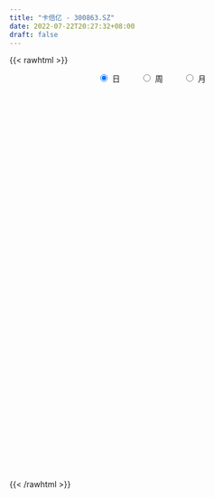```yaml
---
title: "卡倍亿 - 300863.SZ"
date: 2022-07-22T20:27:32+08:00
draft: false
---
```

{{< rawhtml >}}
    <div style="text-align: center">
        <label style="padding: 1rem;"><input style="margin-right: .5rem" type="radio" name="period" value="D" checked onclick="period_change(this)">日</label>
        <label style="padding: 1rem;"><input style="margin-right: .5rem" type="radio" name="period" value="W" onclick="period_change(this)">周</label>
        <label style="padding: 1rem;"><input style="margin-right: .5rem" type="radio" name="period" value="M" onclick="period_change(this)">月</label>
    </div>
    <div id="chart" style="height: 700px;"></div> 
    <script type="text/javascript">
        const D_v = [101778.73,109438.07,69167.83,68357.36,63591.83,43270.62,42463.0,46045.58,45686.91,32364.09,30481.62,24825.67,30427.49,28360.6,38336.94,71417.33,88001.9,84897.68,99010.86,77544.4,91789.52,76906.75,60133.83,60596.16,45341.84,49498.45,44699.15,42766.28,60034.73,61262.8,76742.57,77886.88,71961.01,45978.32,38575.65,68605.45,74339.07,70486.79,55077.91,39503.21,41950.79,44294.73,36028.82,35200.41,54885.48,39533.45,43255.19,40415.69,39625.27,36173.58,23308.97,22719.07,27497.28,21650.72,21916.07,48955.58,28921.95,30529.77,26260.5,27238.93,49284.24,37594.83,29503.03,18331.61,18158.51,17305.67,19056.48,19789.42,17450.17,14154.18,14385.45,16938.87,17629.4,25881.17,17213.01,13416.78,16876.09,11641.77,23995.31,22083.13,18344.39,13007.52,20822.65,10718.23,13021.0,15005.93,16929.57,14459.1,47466.81,68128.47,39549.39,32438.72,25319.2,25623.21,15748.36,21621.37,19713.08,39145.32,26374.41,22894.55,29921.77,24884.53,17358.58,14374.56,13311.82,15453.05,10292.75,11772.05,12473.32,12649.48,15370.02,17944.87,19830.79,13723.0,10636.0,25698.63,19084.98,14522.8,13077.28,12689.34,13378.11,16965.55,12593.13,11358.65,16108.23,11154.16,12452.55,10040.69,14863.09,14122.72,25348.49,45801.56,25705.39,19587.62,14942.36,18174.88,16083.11,16381.35,24754.8,16807.46,12521.97,13305.19,13006.17,9141.99,15464.32,13799.11,22081.51,18943.03,14810.94,18156.2,25496.37,15557.87,11725.88,6801.57,27267.43,16172.7,10963.8,25578.18,17807.65,11868.2,9537.84,9372.23,9652.54,12060.98,7118.77,7471.71,6862.69,6231.21,8025.83,6503.32,8260.68,14825.33,10784.52,6560.0,11854.22,7277.0,10245.94,7678.0,4388.21,4621.0,14561.32,11023.94,7916.31,17731.33,12044.12,9330.02,9157.67,7608.63,7487.21,7299.94,6816.62,5336.41,7532.41,16898.01,23385.83,18480.82,8219.41,8622.95,6856.16,9593.88,8464.0,7844.26,12169.65,11331.61,7698.64,5388.57,5929.73,6354.86,4014.2,26307.98,14081.44,10973.52,8201.43,8719.12,7511.61,6567.0,7219.8,5677.05,4989.24,7212.36,5423.24,4781.21,6851.82,7308.21,6575.66,10797.0,7980.24,8837.69,12636.18,12960.69,27051.06,18377.42,11149.47,11090.05,8829.4,9943.65,9308.21,7748.0,7516.0,8758.31,7869.07,4940.74,5896.83,6013.0,13359.81,10086.75,22434.42,10976.31,8246.26,10239.48,10133.27,8166.75,10656.79,8438.36,22295.63,11346.51,9640.06,8083.17,6353.27,7118.98,4450.04,9803.15,8893.19,5366.52,6239.04,17064.97,10574.23,6811.73,12965.0,7092.0,14953.8,6644.08,13688.18,40088.39,23732.06,14882.21,13612.61,19037.76,15001.75,10446.92,12848.21,8957.75,23632.75,14574.23,31916.01,23800.73,30850.75,28054.01,15612.85,17634.02,23805.17,24873.88,22361.04,63621.49,94055.77,77159.17,63941.44,47521.9,35147.06,53366.17,32149.89,36986.12,34231.67,30165.91,27763.75,25521.72,28575.67,25907.91,18274.98,24630.83,30654.72,18160.96,21781.3,11688.45,13743.26,21864.27,17422.89,11836.36,13507.23,11676.0,10170.0,10800.44,9838.2,10817.13,66366.17,70260.25,37251.92,30200.87,22950.89,22840.5,17761.78,17697.88,17727.84,17105.56,27349.23,20708.23,14774.89,10438.39,8623.44,11165.44,13110.45,15462.3,8062.34,14072.62,6704.83,6339.09,7407.72,6126.14,9376.02,7950.24,4872.02,4714.68,4030.0,6592.0,7787.03,4653.0,5509.76,13825.69,10501.09,7984.02,6343.57,16190.02,12991.59,13309.62,27433.02,18086.44,28463.78,21325.9,14668.0,21238.84,16436.63,13017.78,10966.0,9477.2,11689.18,11030.53,11745.78,11728.9,11815.18,7697.12,8801.58,7854.68,6799.0,7085.78,6261.93,5563.01,7887.47,6958.69,18599.01,11561.08,8470.59,14785.49,12366.22,10775.19,5297.51,5264.0,9606.26,15071.21,36217.33,27814.98,17634.14,13370.39,15824.66,12596.59,12984.03,17270.19,11201.37,19005.64,14519.12,11442.7,8074.32,10669.13,29035.61,19784.86,28991.58,19679.15,22654.57,15551.2,15290.39,11108.21,16163.39,22373.41,13077.79,10416.37,13520.01,9430.2,9830.41,16053.31,23407.46,18462.91,15712.21,12085.1,10628.05,20116.67,16886.26,23614.0,32499.23,17360.96,11656.0,11327.88,12544.0,13695.0,31840.03,26594.47,21558.64,18602.96,17489.28,13160.0,8393.85,9463.42,10030.61,10411.58,13764.48,11355.01,12038.59,11066.73,5625.31,7121.5,19579.76,15575.76,14682.0,9482.25,9815.8,8691.0]
const D_histogram = [0.0,-0.1818803419,-2.318522999,-3.9548769554,-6.1745917993,-7.4629247876,-7.9419025762,-8.1320346176,-8.228770301,-7.7530212221,-7.1299351585,-6.2024465275,-5.6081296022,-5.0687035687,-3.506355804,-1.2197782199,1.5919086386,4.8076167942,7.1340188581,8.1062090895,9.6905136495,8.8085433874,7.9423707243,6.2346343923,4.3625522878,3.2019009494,2.1124895894,1.1385311429,1.8004292532,3.7079489414,4.6667849424,5.7250670356,5.5958895738,4.7470854782,3.7215020878,4.6074688052,4.804960483,4.6957674771,4.5010528385,3.8385067124,2.342015048,1.5165712931,0.3512684159,-0.7268106683,-0.5771537464,-0.9140553517,-0.9930898405,-0.8141087395,-1.3718300187,-1.682471492,-2.3459011772,-2.645962143,-3.5229490069,-3.7962229935,-3.9961464025,-3.2019597405,-2.9588022841,-2.6624182767,-2.3868140126,-1.9124325713,-1.1616627922,-0.6170679402,-0.7049214497,-0.821123101,-0.899904759,-0.8577921012,-1.0024483601,-0.9256388863,-0.8995596745,-0.9148048714,-0.7501270324,-0.9110073207,-1.2647929789,-1.1794381554,-1.1652402328,-1.2077704237,-1.4665838427,-1.4904994732,-1.2348995462,-0.7936292386,-0.7806124538,-0.6845608938,-1.1047259989,-1.3427168806,-1.3361164948,-1.6093864084,-1.5735731035,-1.3384942665,0.3172790486,1.9629575859,2.4994175982,2.4236084543,2.1679838891,1.4098912676,0.9943343122,0.3062777188,-0.0162367128,0.4440138999,0.5567103454,0.5158657662,0.6056645552,0.4783371665,0.1681732967,-0.1041431351,-0.2999342872,-0.2613149943,-0.5105226105,-0.8442204883,-0.7806888508,-0.9132652981,-1.2848097218,-1.2597863099,-1.7447106981,-2.1746098406,-2.2164195638,-1.4276363902,-0.9381155071,-0.3999518769,-0.0902578904,0.0972210402,0.0697748953,0.1482138575,-0.0005241731,0.1654222998,0.3357358319,0.5016459321,0.431593589,0.4964926723,0.5450782986,0.1176097975,0.9506296853,1.350428422,1.3002177775,0.8463650754,0.6674540969,0.6272473291,0.6133907977,0.5585807038,0.8632459872,0.7658262135,0.6220507428,0.4157726359,0.4175866062,0.3388216895,0.3667088012,0.3966043355,0.5739827521,0.7017295022,0.7939010658,0.9554127472,0.978709844,0.7306826015,0.3788143349,0.2053571776,0.4491016441,0.3221457623,0.289127758,0.5260201871,0.5476894211,0.4320766938,0.3286679021,0.2146057008,0.1874247242,-0.0593572222,-0.1594837263,-0.3586355524,-0.5205288852,-0.5453734174,-0.6751405301,-0.6798111767,-0.5353564349,-0.3018706293,-0.3202475254,-0.2637738843,-0.1008414903,-0.0281893163,0.1149588778,0.1037117173,0.1115557261,0.0949623641,0.2455858864,0.3451432351,0.4149839797,0.5062642976,0.5814310453,0.5780530681,0.4936718795,0.4084045653,0.3318644513,0.1938509202,0.0974904275,0.0614225534,0.0731919641,0.2507308675,0.3053124713,-0.0028043789,-0.1634399367,-0.2872996239,-0.3350124467,-0.2711063631,-0.291219731,-0.3527040892,-0.5299039528,-0.4334542737,-0.468221151,-0.5083138258,-0.4891339058,-0.4818332807,-0.4557358173,-0.0518728275,0.1018443931,0.0764449711,0.1250071787,0.2311363611,0.2262200974,0.2688693182,0.1514973578,0.0857772105,-0.0489798947,-0.2166413192,-0.2367376924,-0.2195478128,-0.3325507535,-0.3322121721,-0.4381451729,-0.3316339135,-0.2403840866,-0.1310265809,0.1195398494,0.3028923459,0.7426919498,0.9917334266,0.9552861915,0.9508699637,0.8414263404,0.7363433856,0.6391003132,0.4234149797,0.3033780245,0.0261690486,-0.2099975758,-0.3437631139,-0.5433960726,-0.5345699693,-0.3439140958,-0.3816296964,-0.6776998652,-0.9316508147,-1.0339999227,-1.1159307154,-1.0257011078,-0.9129198644,-0.7075103563,-0.5157399036,-0.1722787859,0.018903371,0.1460563377,0.1858734597,0.1875845428,0.1770196141,0.1397653875,0.1671892803,0.1554759514,0.0894975392,0.1050806267,0.3104891747,0.3955720609,0.3386104218,0.360120037,0.4097202591,0.5646524276,0.6185662325,0.7395828666,1.1492611816,1.1771505505,1.1485827884,1.1983803019,1.0743355994,0.8153896618,0.5282785443,0.4549790567,0.3423612954,0.4048667751,0.4153070659,0.6181727456,0.7126233793,0.9948366895,0.8869166511,0.6485090306,0.5754593158,0.5875107023,0.6260421122,0.6253934468,1.552870149,2.4381124168,3.1881224245,3.1794606964,2.8550497527,2.4951182796,2.103130191,1.7553062657,1.6395730273,1.1470585476,0.5570989012,0.0129388038,-0.6105885427,-0.8483706494,-1.152255776,-1.2850109122,-1.28019539,-1.6983055215,-1.9938622997,-2.2570228605,-2.3099072378,-2.1916868893,-1.6936456442,-1.2618620774,-1.0547395284,-1.0230491365,-0.9315289398,-0.9966360689,-1.1708222057,-1.1775772854,-1.1586765594,0.0183764321,0.5028283473,0.5591765168,0.2957441406,-0.1320106279,-0.4071005247,-0.6190177539,-0.8254065557,-0.8171568011,-0.7629286638,-1.2744903003,-1.3189790703,-1.2702319223,-1.10909976,-1.0142720104,-0.8085849554,-0.503424187,-0.5751523129,-0.5946856734,-0.8733244164,-1.0520702014,-0.9968928258,-0.9954666016,-0.8430179344,-1.0072236937,-0.8969588231,-0.6388186476,-0.4672715126,-0.2838985058,-0.2718339113,-0.4245908898,-0.4872462869,-0.4009643501,-0.2472767228,-0.0301155317,0.1108533818,0.2710906378,0.468848684,0.6710305102,0.5792301758,0.9014402878,0.8917543312,1.148597386,1.2979521001,1.1636546109,1.1488803849,0.9065957867,0.3881188183,-0.0199901736,-0.1804918937,-0.17122944,-0.2834864377,-0.5330253765,-0.5862796722,-0.4377119616,-0.381311302,-0.2596840734,-0.1386960146,-0.122414055,-0.210624969,-0.2405249183,-0.3083422716,-0.3395081027,-0.2170203936,0.0641329034,0.2517987426,0.4247018151,0.5534311364,0.4026801451,0.0020545253,-0.1640484464,-0.3699961017,-0.3123095595,-0.0808454142,0.7874871323,1.0357391649,1.1097058934,0.9225229939,0.537246729,-0.0770245627,-0.4348590868,-0.5605222962,-0.8461447361,-0.5712049596,-0.244567862,-0.1605548603,-0.0616207658,0.0920356924,0.5212534401,0.7344622831,1.1012877311,1.0710449019,1.1554704806,1.0558198276,1.0331496452,0.9650273693,0.9789163966,0.7247136731,0.5234721291,0.2882007452,0.1626155951,0.113268752,0.003630725,0.047651885,0.2104562652,0.3838143287,0.3081267242,0.2423425486,-0.0300418859,0.0725476118,0.1519022953,0.3608828844,0.3502388298,0.2336068491,0.1684443819,0.1175141849,0.0160033718,-0.0812930233,0.1714004962,0.3898692295,0.5209386095,0.5138647268,0.2126357155,-0.0815209968,-0.3498953556,-0.5700129559,-0.7240716926,-0.7587147938,-0.6556147476,-0.6704778257,-0.5904065006,-0.8002138605,-0.8119376997,-0.7002323554,-0.435651718,-0.1111029833,0.1047225806,0.1853285832,0.2275878144,0.2615851372]
const D_fast = [0.0,-0.2273504274,-2.9436238342,-5.5686970295,-9.3320598232,-12.4861240084,-14.950577441,-17.1737181368,-19.3276463955,-20.7901526222,-21.9495503482,-22.572673349,-23.3803888242,-24.1081386829,-23.4223798693,-21.4407468401,-18.231082822,-13.8134704679,-9.7035636894,-6.7048211856,-2.6978882132,-1.3777226285,-0.2583026105,-0.4073803444,-1.188824377,-1.5490004781,-2.1102894407,-2.7996151015,-1.6876096779,1.1468972457,3.2724294822,5.7619783344,7.0317732661,7.36974054,7.2745326715,9.3123665902,10.7110983888,11.7758472522,12.7063958232,13.0034763751,12.0924884728,11.6461875411,10.5687017679,9.3089200167,9.314288502,8.7488730588,8.4215661098,8.3970200259,7.496341242,6.7650818957,5.5151769162,4.5536254147,2.7959012991,1.5735715641,0.3746115545,0.3683082813,-0.1282348333,-0.4974553951,-0.8185546342,-0.8222813356,-0.3619272546,0.0284006124,-0.2356832595,-0.5571656861,-0.8609235339,-1.0332589014,-1.4285272503,-1.583127498,-1.7819382049,-2.0258846197,-2.0487385387,-2.4373706572,-3.1073545602,-3.3168592755,-3.5939714112,-3.9384442079,-4.5639035876,-4.9604440864,-5.013569046,-4.770706048,-4.9528423766,-5.0279310401,-5.7242776449,-6.2979477467,-6.6253764847,-7.3009930003,-7.6585729713,-7.758117701,-6.0230246237,-3.8866066899,-2.7252922781,-2.1951993084,-1.9088279013,-2.314447706,-2.4814210833,-3.092908247,-3.4194818567,-2.8482277691,-2.5963537373,-2.5082318749,-2.2670169471,-2.2747600442,-2.5428805898,-2.8412328054,-3.1120075293,-3.138716985,-3.5155552539,-4.0603082537,-4.1919488289,-4.5528416007,-5.2455884549,-5.5355116204,-6.4566136832,-7.4301652858,-8.0260799,-7.594205824,-7.3392138177,-6.9010381567,-6.6139086428,-6.4021244521,-6.4121268731,-6.2966344466,-6.4455035204,-6.2382014726,-5.9839539825,-5.6926323993,-5.6547863452,-5.4657640937,-5.2809088928,-5.6789749446,-4.6082976354,-3.8708917933,-3.5960479934,-3.8383094266,-3.8503568809,-3.7337518164,-3.5942606484,-3.5094255663,-2.9889487862,-2.8949120065,-2.8831747915,-2.9855097394,-2.8792991175,-2.8733586119,-2.7537942999,-2.6247476817,-2.303873577,-2.0006944514,-1.7100476213,-1.3096827531,-1.0417081953,-1.1070647875,-1.3642294703,-1.4863473333,-1.1303274557,-1.1767468969,-1.1374829617,-0.7690854858,-0.6104938966,-0.6180874504,-0.6393292666,-0.6997400427,-0.6800648383,-0.9416860902,-1.0816835259,-1.3704942401,-1.6625197941,-1.8237076807,-2.1222599259,-2.2968833668,-2.2862677336,-2.1282495853,-2.2266883628,-2.2361581928,-2.0984361714,-2.0328313265,-1.8609434129,-1.846262644,-1.8105297038,-1.8033824748,-1.5913624808,-1.4055193234,-1.2319325838,-1.0140861915,-0.7935616825,-0.6524263927,-0.6133896114,-0.5965557842,-0.5901297854,-0.6796805865,-0.7516684724,-0.7723807081,-0.7423133063,-0.5020916861,-0.3711819644,-0.6799999093,-0.8814954513,-1.0771800445,-1.2086459789,-1.2125164861,-1.3054347868,-1.4550951673,-1.764771019,-1.7766849084,-1.9285070734,-2.0956782047,-2.1987817611,-2.3119394562,-2.3997759471,-2.0088811642,-1.8297028453,-1.8359910245,-1.7561770222,-1.5922637495,-1.5406249889,-1.4307584386,-1.5102560595,-1.5545319042,-1.7015339831,-1.9233557374,-2.0026365336,-2.0403336072,-2.2364742363,-2.319188698,-2.534657992,-2.511055211,-2.4799014058,-2.4033005452,-2.1228491526,-1.8637735697,-1.2383009783,-0.7413261448,-0.5389518321,-0.305650569,-0.2047376071,-0.1257347155,-0.0632027097,-0.1730342982,-0.2172267473,-0.487893461,-0.7765594793,-0.9962657959,-1.3317477728,-1.4565641618,-1.3518868123,-1.4850098369,-1.950504972,-2.4373686252,-2.7982177139,-3.1591311855,-3.3253268549,-3.4407755775,-3.4122436585,-3.3494081817,-3.0490167604,-2.8531087608,-2.6894417096,-2.6031562227,-2.554549004,-2.5208590291,-2.5231719089,-2.453950696,-2.426795037,-2.4703990645,-2.4285458202,-2.1455149785,-1.9615390772,-1.9338481108,-1.8223084864,-1.6702781995,-1.3741829241,-1.165627561,-0.8597152104,-0.1627215999,0.1594554066,0.4180333415,0.7674259306,0.9119651279,0.8568666058,0.7018251243,0.7422704009,0.7152429635,0.8789651369,0.9932321943,1.3506410604,1.6232475388,2.1541700215,2.2679791458,2.1916987829,2.262513897,2.4214429591,2.6164848972,2.7721845934,4.0878788329,5.5826492048,7.1296898187,7.9158932646,8.3052447592,8.5690928559,8.7028873151,8.7938899562,9.0880499747,8.8823001319,8.4316152108,7.8906898144,7.1145153321,6.664640563,6.0726914925,5.6186836282,5.3034503029,4.460763791,3.6667414379,2.839325162,2.2089639753,1.7792626014,1.8538924355,1.9702104829,1.9136481498,1.6895762576,1.5482142194,1.233948073,0.7670563848,0.4659069837,0.19513857,1.3767856695,1.9869446714,2.1830869702,1.9935906291,1.5328332036,1.1559681757,0.789296508,0.3765560673,0.1805166216,0.0440125929,-0.7861716186,-1.1604051562,-1.4292159887,-1.5453587665,-1.7040990195,-1.7005582033,-1.5212534817,-1.7367696858,-1.9049744647,-2.4019443118,-2.8437076471,-3.037753478,-3.2851939041,-3.3434997206,-3.7595114033,-3.8734862385,-3.7750507248,-3.720321468,-3.6079230876,-3.663816971,-3.9227216719,-4.1071886408,-4.1211477915,-4.0292793449,-3.8196470367,-3.6509647777,-3.4229548622,-3.1079846451,-2.7380451913,-2.6850379818,-2.1374677978,-1.9242151717,-1.3802227703,-0.9063800312,-0.7497638676,-0.4773179974,-0.492953649,-0.9144009128,-1.3275074481,-1.5331321416,-1.566677048,-1.749805655,-2.1326009379,-2.3324251518,-2.2932854315,-2.3322125974,-2.2755063872,-2.189192332,-2.2035138862,-2.3443810424,-2.4344122213,-2.5793151425,-2.6953579993,-2.6271253885,-2.3299388657,-2.0793233408,-1.8002448146,-1.5331577092,-1.5832386642,-1.9833506527,-2.190465736,-2.4889124167,-2.5093032645,-2.2980504726,-1.2328461431,-0.7256593193,-0.3742661174,-0.3308182685,-0.581782851,-1.2153102835,-1.6818595792,-1.9476533627,-2.4448119866,-2.31267345,-2.0471783179,-2.0033040313,-1.9197751283,-1.743109747,-1.1835786392,-0.7867542255,-0.1446068447,0.0929115516,0.4662047504,0.6305090543,0.8661262833,1.0392608497,1.2978789761,1.2248546709,1.1544811591,0.9912599615,0.9063287103,0.8852990552,0.7765687094,0.8325028406,1.0479212872,1.3172329329,1.3185770093,1.3133784709,1.033483565,1.1542099656,1.2715402229,1.5707415331,1.6476571859,1.5894269176,1.5663755458,1.5448238951,1.4473139249,1.3296942739,1.6252379175,1.9411739582,2.2024779906,2.3238702896,2.0758002072,1.7612632456,1.4054150479,1.0427942087,0.7077175488,0.4833957492,0.4225921085,0.2401095739,0.1725792739,-0.2372815512,-0.4519898152,-0.5153425598,-0.3596748519,-0.0629018631,0.179104346,0.3060424944,0.4051986792,0.5045922863]
const D_slow = [0.0,-0.0454700855,-0.6251008352,-1.6138200741,-3.1574680239,-5.0231992208,-7.0086748649,-9.0416835192,-11.0988760945,-13.0371314,-14.8196151897,-16.3702268215,-17.7722592221,-19.0394351143,-19.9160240653,-20.2209686202,-19.8229914606,-18.621087262,-16.8375825475,-14.8110302751,-12.3884018627,-10.1862660159,-8.2006733348,-6.6420147367,-5.5513766648,-4.7509014274,-4.2227790301,-3.9381462444,-3.4880389311,-2.5610516957,-1.3943554601,0.0369112988,1.4358836922,2.6226550618,3.5530305837,4.704897785,5.9061379058,7.0800797751,8.2053429847,9.1649696628,9.7504734248,10.1296162481,10.217433352,10.035730685,9.8914422484,9.6629284104,9.4146559503,9.2111287654,8.8681712608,8.4475533878,7.8610780934,7.1995875577,6.318850306,5.3697945576,4.370757957,3.5702680218,2.8305674508,2.1649628816,1.5682593785,1.0901512357,0.7997355376,0.6454685526,0.4692381902,0.2639574149,0.0389812252,-0.1754668002,-0.4260788902,-0.6574886117,-0.8823785304,-1.1110797482,-1.2986115063,-1.5263633365,-1.8425615812,-2.1374211201,-2.4287311783,-2.7306737842,-3.0973197449,-3.4699446132,-3.7786694997,-3.9770768094,-4.1722299228,-4.3433701463,-4.619551646,-4.9552308662,-5.2892599899,-5.691606592,-6.0849998678,-6.4196234345,-6.3403036723,-5.8495642758,-5.2247098763,-4.6188077627,-4.0768117904,-3.7243389735,-3.4757553955,-3.3991859658,-3.403245144,-3.292241669,-3.1530640827,-3.0240976411,-2.8726815023,-2.7530972107,-2.7110538865,-2.7370896703,-2.8120732421,-2.8774019907,-3.0050326433,-3.2160877654,-3.4112599781,-3.6395763026,-3.9607787331,-4.2757253106,-4.7119029851,-5.2555554452,-5.8096603362,-6.1665694338,-6.4010983105,-6.5010862798,-6.5236507524,-6.4993454923,-6.4819017685,-6.4448483041,-6.4449793474,-6.4036237724,-6.3196898144,-6.1942783314,-6.0863799342,-5.9622567661,-5.8259871914,-5.7965847421,-5.5589273207,-5.2213202152,-4.8962657709,-4.684674502,-4.5178109778,-4.3609991455,-4.2076514461,-4.0680062701,-3.8521947733,-3.66073822,-3.5052255343,-3.4012823753,-3.2968857237,-3.2121803014,-3.1205031011,-3.0213520172,-2.8778563292,-2.7024239536,-2.5039486871,-2.2650955003,-2.0204180393,-1.837747389,-1.7430438052,-1.6917045108,-1.5794290998,-1.4988926592,-1.4266107197,-1.295105673,-1.1581833177,-1.0501641442,-0.9679971687,-0.9143457435,-0.8674895625,-0.882328868,-0.9221997996,-1.0118586877,-1.141990909,-1.2783342633,-1.4471193958,-1.61707219,-1.7509112987,-1.8263789561,-1.9064408374,-1.9723843085,-1.9975946811,-2.0046420101,-1.9759022907,-1.9499743614,-1.9220854298,-1.8983448388,-1.8369483672,-1.7506625585,-1.6469165635,-1.5203504891,-1.3749927278,-1.2304794608,-1.1070614909,-1.0049603496,-0.9219942367,-0.8735315067,-0.8491588998,-0.8338032615,-0.8155052704,-0.7528225536,-0.6764944357,-0.6771955304,-0.7180555146,-0.7898804206,-0.8736335323,-0.941410123,-1.0142150558,-1.1023910781,-1.2348670663,-1.3432306347,-1.4602859224,-1.5873643789,-1.7096478553,-1.8301061755,-1.9440401298,-1.9570083367,-1.9315472384,-1.9124359956,-1.881184201,-1.8234001107,-1.7668450863,-1.6996277568,-1.6617534173,-1.6403091147,-1.6525540884,-1.7067144182,-1.7658988413,-1.8207857945,-1.9039234828,-1.9869765259,-2.0965128191,-2.1794212975,-2.2395173191,-2.2722739643,-2.242389002,-2.1666659155,-1.9809929281,-1.7330595714,-1.4942380235,-1.2565205326,-1.0461639475,-0.8620781011,-0.7023030228,-0.5964492779,-0.5206047718,-0.5140625096,-0.5665619036,-0.652502682,-0.7883517002,-0.9219941925,-1.0079727165,-1.1033801406,-1.2728051069,-1.5057178105,-1.7642177912,-2.0432004701,-2.299625747,-2.5278557131,-2.7047333022,-2.8336682781,-2.8767379746,-2.8720121318,-2.8354980474,-2.7890296824,-2.7421335468,-2.6978786432,-2.6629372964,-2.6211399763,-2.5822709884,-2.5598966036,-2.533626447,-2.4560041533,-2.3571111381,-2.2724585326,-2.1824285234,-2.0799984586,-1.9388353517,-1.7841937936,-1.5992980769,-1.3119827815,-1.0176951439,-0.7305494468,-0.4309543713,-0.1623704715,0.041476944,0.17354658,0.2872913442,0.3728816681,0.4740983618,0.5779251283,0.7324683147,0.9106241595,1.1593333319,1.3810624947,1.5431897523,1.6870545813,1.8339322569,1.9904427849,2.1467911466,2.5350086839,3.1445367881,3.9415673942,4.7364325683,5.4501950065,6.0739745763,6.5997571241,7.0385836905,7.4484769474,7.7352415843,7.8745163096,7.8777510105,7.7251038748,7.5130112125,7.2249472685,6.9036945404,6.5836456929,6.1590693125,5.6606037376,5.0963480225,4.5188712131,3.9709494907,3.5475380797,3.2320725603,2.9683876782,2.7126253941,2.4797431592,2.2305841419,1.9378785905,1.6434842692,1.3538151293,1.3584092373,1.4841163242,1.6239104534,1.6978464885,1.6648438315,1.5630687004,1.4083142619,1.201962623,0.9976734227,0.8069412567,0.4883186817,0.1585739141,-0.1589840665,-0.4362590065,-0.6898270091,-0.8919732479,-1.0178292947,-1.1616173729,-1.3102887913,-1.5286198954,-1.7916374457,-2.0408606522,-2.2897273026,-2.5004817862,-2.7522877096,-2.9765274154,-3.1362320773,-3.2530499554,-3.3240245818,-3.3919830597,-3.4981307821,-3.6199423539,-3.7201834414,-3.7820026221,-3.789531505,-3.7618181595,-3.6940455001,-3.5768333291,-3.4090757015,-3.2642681576,-3.0389080856,-2.8159695028,-2.5288201563,-2.2043321313,-1.9134184786,-1.6261983823,-1.3995494357,-1.3025197311,-1.3075172745,-1.3526402479,-1.3954476079,-1.4663192173,-1.5995755615,-1.7461454795,-1.8555734699,-1.9509012954,-2.0158223138,-2.0504963174,-2.0810998312,-2.1337560734,-2.193887303,-2.2709728709,-2.3558498966,-2.410104995,-2.3940717691,-2.3311220835,-2.2249466297,-2.0865888456,-1.9859188093,-1.985405178,-2.0264172896,-2.118916315,-2.1969937049,-2.2172050584,-2.0203332754,-1.7613984842,-1.4839720108,-1.2533412624,-1.1190295801,-1.1382857208,-1.2470004925,-1.3871310665,-1.5986672505,-1.7414684904,-1.8026104559,-1.842749171,-1.8581543624,-1.8351454394,-1.7048320793,-1.5212165085,-1.2458945758,-0.9781333503,-0.6892657301,-0.4253107732,-0.1670233619,0.0742334804,0.3189625795,0.5001409978,0.6310090301,0.7030592164,0.7437131151,0.7720303031,0.7729379844,0.7848509556,0.8374650219,0.9334186041,1.0104502852,1.0710359223,1.0635254508,1.0816623538,1.1196379276,1.2098586487,1.2974183561,1.3558200684,1.3979311639,1.4273097101,1.4313105531,1.4109872973,1.4538374213,1.5513047287,1.6815393811,1.8100055628,1.8631644917,1.8427842425,1.7553104035,1.6128071646,1.4317892414,1.242110543,1.0782068561,0.9105873996,0.7629857745,0.5629323094,0.3599478844,0.1848897956,0.0759768661,0.0482011203,0.0743817654,0.1207139112,0.1776108648,0.2430071491]
const D_data = [['2020-08-24', 99.0, 158.45, 95.06, 159.18],['2020-08-25', 118.0, 155.6, 116.0, 179.5],['2020-08-26', 142.0, 123.75, 123.0, 149.6],['2020-08-27', 135.0, 117.1, 112.21, 141.5],['2020-08-28', 107.08, 94.91, 94.89, 112.23],['2020-08-31', 91.6, 91.0, 88.2, 94.57],['2020-09-01', 91.0, 89.3, 88.3, 94.95],['2020-09-02', 86.15, 83.5, 81.66, 87.85],['2020-09-03', 83.0, 75.88, 75.73, 83.0],['2020-09-04', 73.0, 75.94, 72.1, 78.49],['2020-09-07', 74.33, 72.8, 72.4, 76.99],['2020-09-08', 73.72, 73.24, 72.74, 75.55],['2020-09-09', 70.35, 66.01, 66.0, 71.99],['2020-09-10', 67.67, 61.48, 60.0, 68.3],['2020-09-11', 60.0, 73.78, 60.0, 73.78],['2020-09-14', 79.0, 88.54, 78.0, 88.54],['2020-09-15', 94.0, 106.25, 89.6, 106.25],['2020-09-16', 106.25, 127.5, 100.01, 127.5],['2020-09-17', 132.0, 133.66, 123.5, 149.99],['2020-09-18', 136.3, 129.5, 123.77, 139.84],['2020-09-21', 121.96, 149.32, 121.0, 155.4],['2020-09-22', 130.0, 126.13, 123.78, 148.88],['2020-09-23', 123.13, 127.0, 123.13, 136.0],['2020-09-24', 119.15, 114.1, 110.0, 128.0],['2020-09-25', 112.1, 105.71, 105.03, 116.6],['2020-09-28', 106.01, 108.7, 102.51, 115.0],['2020-09-29', 109.56, 104.98, 104.01, 115.15],['2020-09-30', 102.22, 101.55, 98.76, 104.39],['2020-10-09', 103.6, 121.86, 102.0, 121.86],['2020-10-12', 130.0, 146.23, 125.38, 146.23],['2020-10-13', 153.0, 145.2, 140.0, 161.2],['2020-10-14', 142.02, 156.0, 139.2, 166.02],['2020-10-15', 152.0, 148.29, 146.0, 174.78],['2020-10-16', 141.1, 141.06, 139.01, 147.69],['2020-10-19', 140.01, 137.6, 135.6, 146.46],['2020-10-20', 136.11, 165.12, 136.1, 165.12],['2020-10-21', 174.98, 163.97, 153.0, 174.98],['2020-10-22', 158.01, 165.11, 158.01, 180.5],['2020-10-23', 161.61, 168.0, 156.86, 176.09],['2020-10-26', 169.0, 164.4, 157.6, 169.55],['2020-10-27', 160.0, 151.92, 148.6, 162.1],['2020-10-28', 149.08, 157.0, 148.5, 161.17],['2020-10-29', 148.0, 149.54, 146.0, 154.98],['2020-10-30', 151.0, 145.84, 143.0, 154.6],['2020-11-02', 146.28, 159.61, 146.28, 168.1],['2020-11-03', 160.35, 153.8, 150.0, 160.35],['2020-11-04', 154.98, 156.5, 150.15, 164.5],['2020-11-05', 156.51, 160.61, 155.0, 166.48],['2020-11-06', 158.16, 150.76, 150.0, 165.0],['2020-11-09', 150.69, 151.51, 143.0, 152.2],['2020-11-10', 148.08, 143.99, 143.22, 149.86],['2020-11-11', 144.5, 145.0, 143.5, 149.5],['2020-11-12', 143.63, 133.06, 131.0, 146.4],['2020-11-13', 135.5, 135.4, 133.32, 139.65],['2020-11-16', 132.98, 132.6, 127.21, 134.59],['2020-11-17', 132.61, 144.35, 131.08, 152.5],['2020-11-18', 140.38, 138.24, 136.81, 142.88],['2020-11-19', 139.0, 138.47, 136.68, 146.88],['2020-11-20', 137.0, 138.0, 131.12, 142.56],['2020-11-23', 136.5, 140.99, 132.52, 142.0],['2020-11-24', 144.5, 146.68, 144.0, 159.8],['2020-11-25', 140.3, 147.0, 140.18, 153.0],['2020-11-26', 145.0, 139.86, 137.77, 145.0],['2020-11-27', 138.0, 138.39, 136.1, 142.53],['2020-11-30', 139.77, 137.66, 134.64, 140.68],['2020-12-01', 134.9, 138.36, 134.76, 139.11],['2020-12-02', 138.9, 134.95, 133.9, 138.9],['2020-12-03', 135.11, 136.69, 131.53, 136.69],['2020-12-04', 135.15, 135.49, 135.15, 139.56],['2020-12-07', 134.77, 134.13, 131.97, 136.66],['2020-12-08', 135.13, 135.95, 134.11, 137.49],['2020-12-09', 135.0, 131.01, 131.0, 136.7],['2020-12-10', 129.0, 126.08, 123.0, 129.5],['2020-12-11', 126.0, 129.59, 125.5, 135.5],['2020-12-14', 129.61, 127.7, 123.68, 131.98],['2020-12-15', 126.21, 125.59, 124.18, 129.33],['2020-12-16', 125.49, 120.57, 120.0, 125.49],['2020-12-17', 119.43, 121.09, 118.62, 123.68],['2020-12-18', 120.2, 123.61, 120.17, 132.23],['2020-12-21', 121.9, 126.46, 121.0, 129.0],['2020-12-22', 124.18, 121.11, 121.02, 126.6],['2020-12-23', 122.3, 121.25, 120.36, 125.0],['2020-12-24', 121.21, 112.54, 111.8, 121.21],['2020-12-25', 112.56, 111.37, 111.0, 115.0],['2020-12-28', 111.39, 112.0, 107.5, 113.18],['2020-12-29', 111.49, 105.8, 105.5, 113.31],['2020-12-30', 105.8, 106.91, 103.67, 110.99],['2020-12-31', 106.35, 108.08, 106.22, 110.6],['2021-01-04', 111.01, 129.7, 111.0, 129.7],['2021-01-05', 134.24, 138.58, 130.0, 148.93],['2021-01-06', 138.0, 131.6, 129.88, 141.0],['2021-01-07', 131.6, 126.45, 125.6, 136.88],['2021-01-08', 129.0, 124.52, 121.86, 132.45],['2021-01-11', 126.0, 116.35, 114.87, 127.0],['2021-01-12', 116.02, 117.91, 115.51, 119.84],['2021-01-13', 119.0, 111.53, 109.08, 119.95],['2021-01-14', 108.69, 113.0, 106.81, 116.3],['2021-01-15', 113.0, 122.88, 110.01, 128.98],['2021-01-18', 119.04, 120.02, 117.5, 122.5],['2021-01-19', 119.32, 118.28, 116.08, 123.61],['2021-01-20', 117.0, 120.08, 116.0, 128.7],['2021-01-21', 116.8, 117.29, 114.35, 121.5],['2021-01-22', 116.01, 113.68, 112.01, 117.1],['2021-01-25', 113.0, 112.21, 110.64, 115.47],['2021-01-26', 111.5, 111.34, 110.05, 115.0],['2021-01-27', 110.09, 113.22, 107.0, 115.0],['2021-01-28', 112.92, 108.31, 108.01, 113.96],['2021-01-29', 110.0, 104.68, 101.68, 110.4],['2021-02-01', 104.19, 107.8, 102.63, 108.4],['2021-02-02', 107.01, 103.97, 103.71, 108.01],['2021-02-03', 104.0, 98.18, 98.09, 104.5],['2021-02-04', 96.8, 100.6, 96.8, 103.28],['2021-02-05', 98.8, 91.11, 90.0, 100.42],['2021-02-08', 91.0, 87.03, 86.03, 92.0],['2021-02-09', 87.99, 88.06, 86.56, 89.39],['2021-02-10', 88.21, 98.18, 88.21, 103.99],['2021-02-18', 96.43, 96.05, 95.3, 101.24],['2021-02-19', 97.0, 97.99, 94.0, 98.0],['2021-02-22', 96.51, 96.3, 95.61, 99.38],['2021-02-23', 95.0, 95.19, 90.3, 95.6],['2021-02-24', 92.72, 92.07, 90.5, 93.55],['2021-02-25', 91.83, 92.7, 91.83, 97.68],['2021-02-26', 88.16, 88.8, 87.28, 91.0],['2021-03-01', 88.94, 91.94, 88.94, 93.49],['2021-03-02', 94.8, 92.2, 91.5, 96.92],['2021-03-03', 91.12, 92.5, 89.45, 94.0],['2021-03-04', 92.51, 89.3, 87.91, 93.87],['2021-03-05', 86.59, 90.49, 86.59, 91.52],['2021-03-08', 92.58, 90.17, 89.81, 94.04],['2021-03-09', 89.95, 82.61, 80.0, 89.95],['2021-03-10', 89.17, 99.13, 89.17, 99.13],['2021-03-11', 100.0, 97.2, 94.4, 106.66],['2021-03-12', 96.43, 92.85, 92.8, 98.4],['2021-03-15', 90.8, 86.6, 85.62, 90.8],['2021-03-16', 87.58, 88.28, 85.02, 88.7],['2021-03-17', 87.18, 89.31, 85.5, 91.98],['2021-03-18', 90.68, 89.38, 87.28, 90.74],['2021-03-19', 88.0, 88.56, 87.08, 91.91],['2021-03-22', 89.6, 93.75, 88.44, 95.78],['2021-03-23', 93.22, 89.39, 89.1, 94.0],['2021-03-24', 88.68, 88.2, 88.2, 92.0],['2021-03-25', 87.72, 86.39, 85.07, 88.66],['2021-03-26', 86.54, 88.3, 86.18, 89.48],['2021-03-29', 88.99, 86.92, 86.59, 89.0],['2021-03-30', 85.81, 87.95, 84.02, 90.0],['2021-03-31', 87.02, 88.0, 87.02, 91.87],['2021-04-01', 89.49, 90.38, 89.01, 93.98],['2021-04-02', 90.1, 90.7, 87.1, 91.99],['2021-04-06', 91.0, 91.08, 90.0, 93.2],['2021-04-07', 91.11, 93.0, 89.13, 93.0],['2021-04-08', 92.25, 92.24, 92.0, 98.7],['2021-04-09', 90.5, 88.64, 88.31, 92.96],['2021-04-12', 88.0, 85.9, 85.08, 88.4],['2021-04-13', 85.65, 86.7, 85.6, 86.99],['2021-04-14', 90.0, 92.15, 89.01, 96.8],['2021-04-15', 89.01, 87.91, 87.5, 90.0],['2021-04-16', 87.01, 88.69, 87.01, 89.9],['2021-04-19', 89.8, 92.76, 89.6, 94.0],['2021-04-20', 92.01, 91.02, 90.84, 93.59],['2021-04-21', 91.05, 89.28, 88.73, 91.5],['2021-04-22', 90.0, 89.0, 88.6, 90.83],['2021-04-23', 89.01, 88.36, 87.56, 90.17],['2021-04-26', 88.38, 89.1, 87.67, 89.38],['2021-04-27', 88.5, 85.53, 84.8, 88.86],['2021-04-28', 85.5, 86.21, 83.46, 86.5],['2021-04-29', 85.54, 83.81, 83.55, 86.3],['2021-04-30', 84.26, 82.79, 82.0, 84.8],['2021-05-06', 82.89, 83.4, 81.82, 83.78],['2021-05-07', 83.2, 80.98, 80.5, 83.2],['2021-05-10', 80.99, 81.42, 80.08, 82.5],['2021-05-11', 81.24, 82.94, 80.07, 82.94],['2021-05-12', 82.94, 84.49, 82.66, 86.88],['2021-05-13', 82.83, 81.4, 81.01, 83.33],['2021-05-14', 81.41, 81.93, 81.11, 82.42],['2021-05-17', 81.8, 83.43, 80.72, 84.86],['2021-05-18', 82.44, 82.6, 81.81, 83.78],['2021-05-19', 82.59, 83.82, 82.0, 84.5],['2021-05-20', 83.0, 82.05, 81.81, 84.0],['2021-05-21', 83.01, 82.09, 81.91, 83.04],['2021-05-24', 80.95, 81.57, 80.16, 82.34],['2021-05-25', 82.2, 83.9, 81.63, 86.5],['2021-05-26', 82.91, 83.92, 82.76, 85.0],['2021-05-27', 85.0, 84.07, 83.5, 85.04],['2021-05-28', 83.6, 84.92, 83.52, 87.71],['2021-05-31', 84.24, 85.4, 82.5, 85.47],['2021-06-01', 85.37, 84.89, 84.51, 86.5],['2021-06-02', 85.35, 83.9, 83.81, 86.49],['2021-06-03', 83.12, 83.64, 82.89, 85.06],['2021-06-04', 83.64, 83.47, 82.66, 85.35],['2021-06-07', 82.5, 82.2, 82.0, 83.88],['2021-06-08', 82.24, 82.08, 81.75, 83.77],['2021-06-09', 82.12, 82.42, 81.7, 82.85],['2021-06-10', 82.13, 82.89, 81.98, 83.59],['2021-06-11', 83.11, 85.5, 82.8, 85.55],['2021-06-15', 86.05, 84.71, 84.66, 92.0],['2021-06-16', 81.87, 79.5, 78.39, 82.42],['2021-06-17', 78.0, 79.91, 78.0, 80.8],['2021-06-18', 80.0, 79.31, 78.44, 80.6],['2021-06-21', 79.0, 79.43, 78.52, 79.98],['2021-06-22', 79.9, 80.5, 79.67, 80.87],['2021-06-23', 81.86, 79.2, 79.09, 81.86],['2021-06-24', 79.2, 78.05, 78.02, 79.79],['2021-06-25', 76.31, 75.43, 74.75, 77.6],['2021-06-28', 75.42, 78.07, 75.0, 79.33],['2021-06-29', 78.07, 76.03, 76.0, 78.48],['2021-06-30', 76.5, 75.15, 75.06, 76.55],['2021-07-01', 75.58, 75.2, 74.7, 76.46],['2021-07-02', 75.01, 74.48, 73.44, 75.88],['2021-07-05', 74.33, 74.16, 73.58, 74.98],['2021-07-06', 75.03, 79.58, 75.03, 81.9],['2021-07-07', 77.74, 77.7, 76.4, 78.23],['2021-07-08', 77.99, 75.6, 75.4, 78.49],['2021-07-09', 76.01, 76.4, 74.69, 77.65],['2021-07-12', 76.54, 77.42, 75.66, 78.89],['2021-07-13', 76.51, 76.23, 75.88, 78.01],['2021-07-14', 77.0, 76.88, 76.2, 78.0],['2021-07-15', 76.88, 74.6, 74.3, 77.68],['2021-07-16', 74.57, 74.61, 73.7, 76.0],['2021-07-19', 75.17, 72.98, 72.98, 75.17],['2021-07-20', 72.97, 71.4, 70.54, 72.97],['2021-07-21', 71.46, 72.31, 71.07, 72.96],['2021-07-22', 72.36, 72.33, 71.72, 73.25],['2021-07-23', 72.8, 69.95, 69.9, 72.92],['2021-07-26', 69.88, 70.52, 68.19, 72.3],['2021-07-27', 70.8, 68.3, 68.2, 71.0],['2021-07-28', 69.21, 70.35, 65.2, 71.9],['2021-07-29', 70.85, 70.15, 69.16, 71.15],['2021-07-30', 69.53, 70.45, 68.92, 71.99],['2021-08-02', 70.9, 72.87, 70.1, 73.95],['2021-08-03', 72.9, 73.06, 72.49, 77.18],['2021-08-04', 72.34, 78.09, 71.32, 79.99],['2021-08-05', 76.0, 78.0, 74.34, 78.15],['2021-08-06', 77.46, 75.55, 75.0, 79.9],['2021-08-09', 75.57, 76.41, 73.0, 77.76],['2021-08-10', 75.68, 75.34, 75.03, 77.7],['2021-08-11', 75.34, 75.31, 73.68, 76.56],['2021-08-12', 74.87, 75.3, 74.25, 76.97],['2021-08-13', 75.44, 73.3, 73.11, 75.49],['2021-08-16', 73.37, 73.8, 71.81, 74.5],['2021-08-17', 73.63, 70.81, 70.7, 75.65],['2021-08-18', 70.2, 69.78, 69.02, 71.2],['2021-08-19', 69.3, 69.75, 69.12, 71.45],['2021-08-20', 69.06, 67.56, 67.23, 70.55],['2021-08-23', 68.0, 69.1, 68.0, 69.69],['2021-08-24', 69.0, 71.43, 68.48, 74.17],['2021-08-25', 70.0, 68.54, 68.5, 70.8],['2021-08-26', 64.9, 63.8, 60.38, 64.9],['2021-08-27', 63.01, 61.99, 61.85, 63.76],['2021-08-30', 61.48, 61.9, 61.22, 62.98],['2021-08-31', 61.71, 60.52, 59.76, 61.88],['2021-09-01', 60.07, 61.53, 59.77, 61.58],['2021-09-02', 61.53, 61.24, 60.66, 61.94],['2021-09-03', 61.37, 62.24, 60.6, 62.6],['2021-09-06', 62.24, 62.26, 61.32, 62.95],['2021-09-07', 62.25, 64.93, 62.01, 67.45],['2021-09-08', 63.41, 64.0, 63.4, 64.79],['2021-09-09', 63.7, 63.72, 63.52, 65.88],['2021-09-10', 63.01, 62.81, 62.61, 64.44],['2021-09-13', 62.8, 62.2, 61.6, 62.8],['2021-09-14', 62.24, 61.78, 61.52, 63.5],['2021-09-15', 61.9, 61.06, 60.49, 61.9],['2021-09-16', 61.25, 61.59, 60.99, 63.96],['2021-09-17', 59.29, 60.9, 59.29, 61.05],['2021-09-22', 60.49, 59.74, 59.66, 60.66],['2021-09-23', 60.01, 60.34, 60.01, 61.52],['2021-09-24', 61.61, 63.13, 59.83, 64.78],['2021-09-27', 62.9, 62.35, 61.6, 64.5],['2021-09-28', 62.0, 60.61, 60.49, 62.1],['2021-09-29', 60.0, 61.46, 59.8, 63.5],['2021-09-30', 61.06, 62.01, 61.06, 62.97],['2021-10-08', 62.68, 63.99, 62.68, 66.11],['2021-10-11', 63.99, 63.5, 63.01, 64.92],['2021-10-12', 63.04, 65.12, 63.04, 66.37],['2021-10-13', 64.81, 70.73, 64.08, 78.13],['2021-10-14', 70.5, 67.9, 67.8, 71.44],['2021-10-15', 67.56, 68.0, 67.1, 69.5],['2021-10-18', 68.8, 69.9, 68.0, 70.57],['2021-10-19', 71.71, 68.39, 68.19, 74.49],['2021-10-20', 67.31, 66.41, 65.69, 68.5],['2021-10-21', 66.26, 65.13, 64.62, 67.0],['2021-10-22', 65.21, 67.26, 65.01, 67.87],['2021-10-25', 67.96, 66.63, 66.0, 68.07],['2021-10-26', 69.99, 69.05, 68.44, 73.0],['2021-10-27', 66.77, 69.0, 65.55, 69.01],['2021-10-28', 70.18, 72.5, 69.23, 76.23],['2021-10-29', 72.51, 72.6, 71.8, 75.94],['2021-11-01', 72.1, 76.81, 71.0, 77.87],['2021-11-02', 78.5, 73.33, 72.51, 78.5],['2021-11-03', 72.49, 71.58, 70.4, 72.49],['2021-11-04', 71.88, 73.53, 71.6, 74.59],['2021-11-05', 72.59, 75.15, 71.36, 75.81],['2021-11-08', 75.15, 76.38, 73.6, 77.5],['2021-11-09', 75.5, 76.79, 75.2, 78.4],['2021-11-10', 77.0, 92.15, 77.0, 92.15],['2021-11-11', 99.47, 98.55, 96.61, 110.58],['2021-11-12', 94.86, 104.06, 93.62, 109.5],['2021-11-15', 102.23, 99.74, 98.75, 111.0],['2021-11-16', 97.39, 98.03, 95.0, 101.93],['2021-11-17', 96.0, 98.7, 94.71, 99.86],['2021-11-18', 97.5, 99.01, 97.5, 108.0],['2021-11-19', 99.01, 100.08, 96.0, 102.0],['2021-11-22', 99.56, 104.13, 97.1, 105.0],['2021-11-23', 100.92, 99.96, 99.2, 103.56],['2021-11-24', 99.0, 97.6, 95.8, 100.72],['2021-11-25', 95.74, 96.45, 93.88, 97.62],['2021-11-26', 94.9, 93.16, 92.3, 96.45],['2021-11-29', 91.8, 96.16, 91.0, 97.62],['2021-11-30', 99.0, 94.11, 93.63, 99.0],['2021-12-01', 94.12, 95.1, 94.11, 98.34],['2021-12-02', 95.01, 96.41, 93.36, 98.4],['2021-12-03', 93.94, 89.7, 88.36, 94.0],['2021-12-06', 87.5, 88.66, 87.5, 91.66],['2021-12-07', 90.64, 86.61, 84.99, 90.64],['2021-12-08', 86.2, 87.24, 86.2, 88.65],['2021-12-09', 87.96, 88.36, 87.01, 89.4],['2021-12-10', 88.78, 93.77, 88.31, 94.24],['2021-12-13', 93.0, 94.76, 91.06, 94.99],['2021-12-14', 94.0, 93.19, 92.11, 94.0],['2021-12-15', 92.9, 91.21, 90.91, 93.91],['2021-12-16', 91.24, 91.88, 90.8, 93.44],['2021-12-17', 91.66, 89.55, 89.27, 92.3],['2021-12-20', 89.5, 86.96, 86.79, 90.69],['2021-12-21', 87.28, 87.88, 87.0, 89.29],['2021-12-22', 88.34, 87.51, 85.9, 88.34],['2021-12-23', 91.5, 105.01, 91.3, 105.01],['2021-12-24', 100.0, 101.25, 98.02, 109.98],['2021-12-27', 102.01, 98.0, 96.37, 103.3],['2021-12-28', 98.0, 94.01, 92.5, 98.27],['2021-12-29', 93.0, 90.38, 89.17, 93.45],['2021-12-30', 90.37, 90.4, 88.9, 92.5],['2021-12-31', 91.0, 89.67, 88.3, 91.57],['2022-01-04', 92.58, 88.21, 87.0, 93.0],['2022-01-05', 87.35, 89.86, 86.5, 89.9],['2022-01-06', 89.03, 90.1, 88.03, 91.45],['2022-01-07', 89.99, 81.04, 80.26, 90.1],['2022-01-10', 80.66, 84.39, 80.66, 86.39],['2022-01-11', 84.88, 84.53, 84.2, 87.69],['2022-01-12', 84.7, 85.51, 84.7, 87.22],['2022-01-13', 86.59, 84.44, 82.86, 86.59],['2022-01-14', 83.87, 85.8, 82.63, 87.5],['2022-01-17', 85.01, 87.77, 85.01, 89.5],['2022-01-18', 87.74, 83.09, 82.63, 87.74],['2022-01-19', 83.69, 82.85, 81.87, 84.8],['2022-01-20', 82.84, 78.0, 77.77, 82.85],['2022-01-21', 78.08, 77.0, 76.85, 79.6],['2022-01-24', 76.84, 78.5, 76.06, 78.96],['2022-01-25', 78.03, 76.87, 76.5, 79.67],['2022-01-26', 77.99, 78.1, 76.2, 78.19],['2022-01-27', 78.08, 72.98, 72.98, 78.11],['2022-01-28', 74.0, 75.1, 73.3, 75.88],['2022-02-07', 76.5, 76.9, 76.2, 78.1],['2022-02-08', 76.28, 76.08, 75.66, 78.0],['2022-02-09', 76.08, 76.42, 75.32, 76.79],['2022-02-10', 76.42, 74.1, 73.22, 76.56],['2022-02-11', 73.92, 70.88, 70.51, 73.92],['2022-02-14', 71.42, 70.55, 69.07, 71.42],['2022-02-15', 70.77, 71.6, 69.74, 71.89],['2022-02-16', 72.98, 72.3, 71.63, 76.7],['2022-02-17', 72.27, 73.45, 70.71, 73.68],['2022-02-18', 72.13, 72.96, 70.11, 73.41],['2022-02-21', 73.14, 73.64, 72.25, 73.86],['2022-02-22', 74.18, 74.86, 73.45, 76.99],['2022-02-23', 74.56, 75.96, 73.51, 76.0],['2022-02-24', 74.89, 72.6, 71.42, 76.59],['2022-02-25', 72.9, 78.56, 72.9, 84.0],['2022-02-28', 77.02, 75.55, 75.02, 77.02],['2022-03-01', 75.66, 80.0, 74.86, 82.99],['2022-03-02', 79.55, 80.4, 77.88, 82.3],['2022-03-03', 80.82, 77.58, 77.32, 81.0],['2022-03-04', 77.46, 79.35, 77.02, 81.9],['2022-03-07', 77.07, 76.41, 75.75, 78.51],['2022-03-08', 77.0, 71.21, 70.54, 77.0],['2022-03-09', 71.21, 70.04, 66.0, 72.72],['2022-03-10', 72.0, 71.33, 70.88, 72.9],['2022-03-11', 70.03, 72.71, 69.12, 72.99],['2022-03-14', 73.0, 70.52, 69.88, 73.0],['2022-03-15', 71.85, 67.27, 66.68, 72.71],['2022-03-16', 67.82, 68.22, 64.01, 69.33],['2022-03-17', 68.33, 70.34, 68.33, 71.51],['2022-03-18', 69.79, 69.14, 68.51, 70.21],['2022-03-21', 69.09, 69.9, 68.75, 71.0],['2022-03-22', 70.01, 70.1, 67.77, 70.7],['2022-03-23', 70.6, 68.76, 68.5, 70.67],['2022-03-24', 68.29, 66.82, 66.5, 68.41],['2022-03-25', 67.26, 66.74, 66.51, 68.49],['2022-03-28', 66.74, 65.46, 65.19, 66.74],['2022-03-29', 66.0, 65.06, 64.64, 68.31],['2022-03-30', 65.83, 66.67, 64.73, 66.68],['2022-03-31', 66.5, 69.35, 65.4, 72.0],['2022-04-01', 69.0, 69.24, 67.76, 70.74],['2022-04-06', 68.96, 69.98, 68.12, 70.99],['2022-04-07', 69.67, 70.33, 68.4, 71.97],['2022-04-08', 70.9, 66.86, 66.11, 70.9],['2022-04-11', 65.3, 62.11, 61.71, 65.88],['2022-04-12', 62.99, 63.16, 62.0, 63.8],['2022-04-13', 63.15, 61.14, 60.89, 63.15],['2022-04-14', 61.75, 63.46, 61.75, 65.48],['2022-04-15', 63.0, 65.95, 62.21, 68.68],['2022-04-18', 67.7, 76.9, 67.7, 78.95],['2022-04-19', 75.11, 72.62, 72.55, 76.3],['2022-04-20', 73.21, 71.94, 71.27, 74.62],['2022-04-21', 69.0, 68.98, 68.52, 71.65],['2022-04-22', 70.5, 65.36, 65.0, 70.6],['2022-04-25', 64.5, 59.8, 59.6, 64.5],['2022-04-26', 60.23, 60.0, 59.0, 62.77],['2022-04-27', 57.91, 61.01, 54.4, 61.75],['2022-04-28', 60.86, 57.11, 57.0, 60.86],['2022-04-29', 60.01, 63.3, 59.12, 64.64],['2022-05-05', 63.31, 65.0, 63.31, 68.49],['2022-05-06', 62.09, 62.65, 60.61, 63.56],['2022-05-09', 62.0, 62.98, 60.9, 63.49],['2022-05-10', 62.88, 64.1, 61.63, 64.88],['2022-05-11', 65.97, 69.13, 64.2, 73.5],['2022-05-12', 67.77, 68.44, 67.47, 70.5],['2022-05-13', 69.4, 72.48, 68.17, 73.5],['2022-05-16', 71.53, 69.13, 68.68, 72.3],['2022-05-17', 70.0, 71.49, 68.61, 72.98],['2022-05-18', 71.0, 69.95, 69.0, 72.3],['2022-05-19', 69.96, 71.38, 68.0, 71.76],['2022-05-20', 71.29, 71.36, 69.65, 72.41],['2022-05-23', 72.11, 73.05, 70.1, 73.88],['2022-05-24', 73.0, 69.78, 69.0, 75.9],['2022-05-25', 68.5, 69.79, 67.8, 70.37],['2022-05-26', 69.63, 68.6, 67.22, 70.88],['2022-05-27', 68.78, 69.28, 68.36, 72.5],['2022-05-30', 70.51, 69.98, 68.43, 70.65],['2022-05-31', 69.54, 68.95, 66.88, 70.1],['2022-06-01', 70.0, 70.83, 69.88, 72.4],['2022-06-02', 69.36, 73.1, 69.36, 74.3],['2022-06-06', 74.0, 74.51, 72.82, 75.07],['2022-06-07', 74.61, 72.07, 71.17, 74.61],['2022-06-08', 72.08, 72.18, 70.0, 73.0],['2022-06-09', 71.98, 68.91, 68.37, 72.06],['2022-06-10', 68.02, 73.32, 68.02, 74.02],['2022-06-13', 74.25, 73.77, 72.44, 75.57],['2022-06-14', 73.39, 76.55, 72.17, 76.82],['2022-06-15', 79.5, 74.8, 74.8, 81.61],['2022-06-16', 75.01, 73.55, 73.02, 75.7],['2022-06-17', 73.37, 74.06, 72.68, 74.8],['2022-06-20', 74.01, 74.24, 73.38, 75.45],['2022-06-21', 76.0, 73.45, 72.01, 76.0],['2022-06-22', 72.9, 73.14, 72.9, 75.6],['2022-06-23', 73.92, 78.19, 73.15, 79.6],['2022-06-24', 77.16, 79.48, 76.16, 81.3],['2022-06-27', 79.56, 79.93, 77.5, 80.43],['2022-06-28', 79.13, 79.2, 77.33, 79.98],['2022-06-29', 79.1, 75.23, 75.0, 79.19],['2022-06-30', 74.99, 74.02, 73.51, 76.5],['2022-07-01', 74.34, 72.9, 72.12, 74.34],['2022-07-04', 72.89, 72.05, 71.0, 72.89],['2022-07-05', 71.69, 71.56, 70.26, 73.3],['2022-07-06', 71.19, 72.14, 70.34, 73.17],['2022-07-07', 72.35, 73.65, 71.5, 74.51],['2022-07-08', 74.0, 72.02, 71.79, 74.72],['2022-07-11', 75.71, 73.0, 72.2, 76.5],['2022-07-12', 72.12, 68.55, 68.55, 72.5],['2022-07-13', 68.39, 69.85, 68.11, 70.37],['2022-07-14', 70.02, 71.1, 69.2, 71.42],['2022-07-15', 74.49, 73.6, 72.21, 75.8],['2022-07-18', 74.55, 75.74, 73.62, 76.27],['2022-07-19', 75.39, 75.85, 75.05, 77.45],['2022-07-20', 76.01, 75.09, 74.11, 76.28],['2022-07-21', 75.03, 75.13, 73.8, 76.48],['2022-07-22', 75.1, 75.46, 74.6, 77.36]]
const W_v = [412333.82,209830.2,152432.32,420872.1699999999,334768.1,136963.88,60034.73,333831.58,307084.87,196977.96,217715.08,131349.62,156583.87,161952.64,91760.25,88989.07,83142.96,84975.92,59415.6,212902.59,121851.34,121433.84,65204.23,78268.48,50057.63,33607.78,68703.41,61114.28,125841.25,85169.32,80395.59,79429.96,74021.38,72931.38,74164.1,43166.69,14257.04,46933.85,41443.37,55853.9,45627.65,43883.39,58709.01,44927.95,36703.41,63578.57,35694.58,29257.87,41498.8,82174.82,46919.31,34980.95,62870.29,47442.55,59803.73,36618.63,28670.53,37442.96,14953.8,99034.92,70947.25,102881.47,115956.8,282071.35,232126.46,154669.17,128044.11,87238.24,64612.48,168082.19,131005.96,79880.51,65710.39,57412.54,37199.21,27995.73,42473.56,76267.82,103782.96,61586.79,54017.51,36802.97,50569.26,35622.3,46014.17,110861.5,73057.82,25961.82,96555.5,84283.52,75550.97,58721.38,77004.94,102016.45,96001.38,79204.73,55025.1,55431.89,58246.81]
const W_histogram = [0.0,-1.2106210826,-2.0410390695,1.108797084,1.5115901834,1.4207703566,2.5837044466,4.3947778837,7.0010851751,6.8197985224,6.6134439719,5.0928991965,3.9629124127,2.9868862699,1.9417567455,0.7122233291,-0.575165415,-2.2295173697,-3.4509012801,-3.0698944362,-2.8513395709,-3.2220262245,-3.9224988574,-5.0756615756,-5.1233459334,-4.9272772762,-5.1518359074,-4.9221855809,-4.3659080376,-4.0485045474,-3.6310489554,-2.9947354755,-2.5324038882,-2.062929835,-1.6331385061,-1.581432217,-1.5258540153,-1.291147993,-1.0039449675,-0.5262121386,-0.2260427215,0.1696986792,0.0796293555,-0.1629778239,-0.3011176923,-0.1826949507,-0.1460187854,-0.3453263043,-0.3520095816,0.0567541871,0.2352948602,0.0369168287,-0.3765423786,-0.5308590655,-0.4930291178,-0.4938925835,-0.2536322575,-0.0880461481,0.2200907444,0.7304708872,1.0360594166,1.5829190817,2.0706764583,4.1733347455,5.0694819787,4.963255632,4.4438263585,4.1630574658,3.5080577623,3.6608152382,2.8178325139,1.5767693682,1.0021804493,0.0077938715,-0.7572622421,-1.4848039842,-1.7452580539,-1.4706812141,-1.1787621202,-1.3627547235,-1.6363681407,-1.8734145998,-1.7581387873,-1.7355001946,-1.6743440474,-1.5680139282,-1.5291817839,-1.4412234874,-0.6549908328,-0.1696195157,0.0408554173,0.4444282772,0.7171186891,0.9250303626,1.3779992399,1.1918671431,0.9759604666,0.9074768869,0.9507858931]
const W_fast = [0.0,-1.5132763533,-2.8539541075,0.573081317,1.3537719623,1.6181447246,3.4270049262,6.3367728343,10.6933514194,12.2170143973,13.6640208398,13.4167008635,13.2774421829,13.0481376076,12.4884472696,11.4369696855,10.0057895875,7.7940582905,5.7099490601,5.3234822948,4.8292022674,3.6530090577,1.9719117105,-0.4501664016,-1.7786872427,-2.8144379046,-4.3269555126,-5.3278515814,-5.8630510475,-6.5577736941,-7.048080341,-7.16045073,-7.3312201148,-7.3774785203,-7.3559718179,-7.699623583,-8.0255088852,-8.1135898612,-8.0773730776,-7.7311932832,-7.4875345466,-7.049368476,-7.1195304609,-7.4028820962,-7.6163013877,-7.5435523838,-7.5433809148,-7.8290200099,-7.9237056825,-7.500753367,-7.2633889789,-7.4525378032,-7.9601326051,-8.2471640585,-8.3325913902,-8.4569280017,-8.2800757401,-8.1365011677,-7.7733415892,-7.0803437246,-6.515740341,-5.5731509055,-4.5677244144,-1.4217324408,0.7417852871,1.8763728484,2.4679001646,3.2278956383,3.4499103754,4.5178716609,4.3793470651,3.5324762613,3.2084324548,2.2159943449,1.2616226707,0.1628799326,-0.5338886506,-0.6269821143,-0.6297535505,-1.1544348346,-1.837140287,-2.542540396,-2.8667992804,-3.2780357364,-3.6354656009,-3.9211389638,-4.2646022655,-4.5369498408,-3.9144648945,-3.4714984563,-3.250809669,-2.7361297397,-2.2841596556,-1.8449903914,-1.0475217041,-0.9356870152,-0.907603575,-0.7492179329,-0.4682124535]
const W_slow = [0.0,-0.3026552707,-0.812915038,-0.535715767,-0.1578182212,0.197374368,0.8433004796,1.9419949506,3.6922662443,5.3972158749,7.0505768679,8.323801667,9.3145297702,10.0612513377,10.5466905241,10.7247463563,10.5809550026,10.0235756602,9.1608503401,8.3933767311,7.6805418384,6.8750352822,5.8944105679,4.625495174,3.3446586906,2.1128393716,0.8248803947,-0.4056660005,-1.4971430099,-2.5092691467,-3.4170313856,-4.1657152545,-4.7988162265,-5.3145486853,-5.7228333118,-6.118191366,-6.4996548699,-6.8224418681,-7.07342811,-7.2049811447,-7.2614918251,-7.2190671552,-7.1991598164,-7.2399042723,-7.3151836954,-7.3608574331,-7.3973621294,-7.4836937055,-7.5716961009,-7.5575075541,-7.4986838391,-7.4894546319,-7.5835902266,-7.7163049929,-7.8395622724,-7.9630354183,-8.0264434826,-8.0484550196,-7.9934323336,-7.8108146118,-7.5517997576,-7.1560699872,-6.6384008726,-5.5950671863,-4.3276966916,-3.0868827836,-1.975926194,-0.9351618275,-0.0581473869,0.8570564226,1.5615145511,1.9557068932,2.2062520055,2.2082004734,2.0188849128,1.6476839168,1.2113694033,0.8436990998,0.5490085697,0.2083198889,-0.2007721463,-0.6691257963,-1.1086604931,-1.5425355417,-1.9611215536,-2.3531250356,-2.7354204816,-3.0957263534,-3.2594740617,-3.3018789406,-3.2916650863,-3.180558017,-3.0012783447,-2.770020754,-2.4255209441,-2.1275541583,-1.8835640416,-1.6566948199,-1.4189983466]
const W_data = [['2020-08-28', 99.0, 94.91, 94.89, 179.5],['2020-09-04', 91.6, 75.94, 72.1, 94.95],['2020-09-11', 74.33, 73.78, 60.0, 76.99],['2020-09-18', 79.0, 129.5, 78.0, 149.99],['2020-09-25', 121.96, 105.71, 105.03, 155.4],['2020-09-30', 106.01, 101.55, 98.76, 115.15],['2020-10-09', 103.6, 121.86, 102.0, 121.86],['2020-10-16', 130.0, 141.06, 125.38, 174.78],['2020-10-23', 140.01, 168.0, 135.6, 180.5],['2020-10-30', 169.0, 145.84, 143.0, 169.55],['2020-11-06', 146.28, 150.76, 146.28, 168.1],['2020-11-13', 150.69, 135.4, 131.0, 152.2],['2020-11-20', 132.98, 138.0, 127.21, 152.5],['2020-11-27', 136.5, 138.39, 132.52, 159.8],['2020-12-04', 139.77, 135.49, 131.53, 140.68],['2020-12-11', 134.77, 129.59, 123.0, 137.49],['2020-12-18', 129.61, 123.61, 118.62, 132.23],['2020-12-25', 121.9, 111.37, 111.0, 129.0],['2020-12-31', 111.39, 108.08, 103.67, 113.31],['2021-01-08', 111.01, 124.52, 111.0, 148.93],['2021-01-15', 126.0, 122.88, 106.81, 128.98],['2021-01-22', 119.04, 113.68, 112.01, 128.7],['2021-01-29', 113.0, 104.68, 101.68, 115.47],['2021-02-05', 104.19, 91.11, 90.0, 108.4],['2021-02-10', 91.0, 98.18, 86.03, 103.99],['2021-02-19', 96.43, 97.99, 94.0, 101.24],['2021-02-26', 96.51, 88.8, 87.28, 99.38],['2021-03-05', 88.94, 90.49, 86.59, 96.92],['2021-03-12', 92.58, 92.85, 80.0, 106.66],['2021-03-19', 90.8, 88.56, 85.02, 91.98],['2021-03-26', 89.6, 88.3, 85.07, 95.78],['2021-04-02', 88.99, 90.7, 84.02, 93.98],['2021-04-09', 91.0, 88.64, 88.31, 98.7],['2021-04-16', 88.0, 88.69, 85.08, 96.8],['2021-04-23', 89.8, 88.36, 87.56, 94.0],['2021-04-30', 88.38, 82.79, 82.0, 89.38],['2021-05-07', 82.89, 80.98, 80.5, 83.78],['2021-05-14', 80.99, 81.93, 80.07, 86.88],['2021-05-21', 81.8, 82.09, 80.72, 84.86],['2021-05-28', 80.95, 84.92, 80.16, 87.71],['2021-06-04', 84.24, 83.47, 82.5, 86.5],['2021-06-11', 82.5, 85.5, 81.7, 85.55],['2021-06-18', 86.05, 79.31, 78.0, 92.0],['2021-06-25', 79.0, 75.43, 74.75, 81.86],['2021-07-02', 75.42, 74.48, 73.44, 79.33],['2021-07-09', 74.33, 76.4, 73.58, 81.9],['2021-07-16', 76.54, 74.61, 73.7, 78.89],['2021-07-23', 75.17, 69.95, 69.9, 75.17],['2021-07-30', 69.88, 70.45, 65.2, 72.3],['2021-08-06', 70.9, 75.55, 70.1, 79.99],['2021-08-13', 75.57, 73.3, 73.0, 77.76],['2021-08-20', 73.37, 67.56, 67.23, 75.65],['2021-08-27', 68.0, 61.99, 60.38, 74.17],['2021-09-03', 61.48, 62.24, 59.76, 62.98],['2021-09-10', 62.24, 62.81, 61.32, 67.45],['2021-09-17', 62.8, 60.9, 59.29, 63.96],['2021-09-24', 60.49, 63.13, 59.66, 64.78],['2021-09-30', 62.9, 62.01, 59.8, 64.5],['2021-10-08', 62.68, 63.99, 62.68, 66.11],['2021-10-15', 63.99, 68.0, 63.01, 78.13],['2021-10-22', 68.8, 67.26, 64.62, 74.49],['2021-10-29', 67.96, 72.6, 65.55, 76.23],['2021-11-05', 72.1, 75.15, 70.4, 78.5],['2021-11-12', 75.15, 104.06, 73.6, 110.58],['2021-11-19', 102.23, 100.08, 94.71, 111.0],['2021-11-26', 99.56, 93.16, 92.3, 105.0],['2021-12-03', 91.8, 89.7, 88.36, 99.0],['2021-12-10', 87.5, 93.77, 84.99, 94.24],['2021-12-17', 93.0, 89.55, 89.27, 94.99],['2021-12-24', 89.5, 101.25, 85.9, 109.98],['2021-12-31', 102.01, 89.67, 88.3, 103.3],['2022-01-07', 92.58, 81.04, 80.26, 93.0],['2022-01-14', 80.66, 85.8, 80.66, 87.69],['2022-01-21', 85.01, 77.0, 76.85, 89.5],['2022-01-28', 76.84, 75.1, 72.98, 79.67],['2022-02-11', 76.5, 70.88, 70.51, 78.1],['2022-02-18', 71.42, 72.96, 69.07, 76.7],['2022-02-25', 73.14, 78.56, 71.42, 84.0],['2022-03-04', 77.02, 79.35, 74.86, 82.99],['2022-03-11', 77.07, 72.71, 66.0, 78.51],['2022-03-18', 73.0, 69.14, 64.01, 73.0],['2022-03-25', 69.09, 66.74, 66.5, 71.0],['2022-04-01', 66.74, 69.24, 64.64, 72.0],['2022-04-08', 68.96, 66.86, 66.11, 71.97],['2022-04-15', 65.3, 65.95, 60.89, 68.68],['2022-04-22', 67.7, 65.36, 65.0, 78.95],['2022-04-29', 64.5, 63.3, 54.4, 64.64],['2022-05-06', 63.31, 62.65, 60.61, 68.49],['2022-05-13', 62.0, 72.48, 60.9, 73.5],['2022-05-20', 71.53, 71.36, 68.0, 72.98],['2022-05-27', 72.11, 69.28, 67.22, 75.9],['2022-06-02', 70.51, 73.1, 66.88, 74.3],['2022-06-10', 74.0, 73.32, 68.02, 75.07],['2022-06-17', 74.25, 74.06, 72.17, 81.61],['2022-06-24', 74.01, 79.48, 72.01, 81.3],['2022-07-01', 79.56, 72.9, 72.12, 80.43],['2022-07-08', 72.89, 72.02, 70.26, 74.72],['2022-07-15', 75.71, 73.6, 68.11, 76.5],['2022-07-22', 74.55, 75.46, 73.62, 77.45]]
const M_v = [455604.44,1211596.05,897929.14,685759.72,390125.29,521391.9999999999,230637.3,390925.8599999999,305308.09,170532.28,205522.7000000001,182314.41,245431.11,191492.66,287817.44,839307.3600000002,524499.4,240202.65,164823.55,277111.97,277116.87,301612.42,385294.42,177097.65]
const M_histogram = [0.0,0.6732763533,3.8849284665,5.1618578604,3.7817388629,2.4707086186,0.4696325489,-0.8977511787,-2.0756580494,-2.5692716968,-3.4229468325,-4.0955608499,-4.9438614979,-5.1177440196,-4.2673940015,-2.1130364804,-0.9055396387,-0.9992247335,-0.9427355846,-1.217320163,-1.6726739938,-1.4669810607,-0.8914102845,-0.3438060284]
const M_fast = [0.0,0.8415954416,5.0244796714,7.5918735305,7.1571892487,6.4638361591,4.5801682266,2.9883467043,1.2915253212,0.1555937496,-1.5538180942,-3.250322324,-5.3345883466,-6.7879068731,-7.0044053555,-5.3783069544,-4.3971950224,-4.7406863006,-4.9198810478,-5.4987956669,-6.3723179962,-6.5333703283,-6.1806521233,-5.7189993743]
const M_slow = [0.0,0.1683190883,1.1395512049,2.43001567,3.3754503858,3.9931275404,4.1105356777,3.886097883,3.3671833706,2.7248654464,1.8691287383,0.8452385258,-0.3907268486,-1.6701628535,-2.7370113539,-3.265270474,-3.4916553837,-3.7414615671,-3.9771454632,-4.281475504,-4.6996440024,-5.0663892676,-5.2892418387,-5.3751933458]
const M_data = [['2020-08-31', 99.0, 91.0, 88.2, 179.5],['2020-09-30', 91.0, 101.55, 60.0, 155.4],['2020-10-30', 103.6, 145.84, 102.0, 180.5],['2020-11-30', 146.28, 137.66, 127.21, 168.1],['2020-12-31', 134.9, 108.08, 103.67, 139.56],['2021-01-29', 111.01, 104.68, 101.68, 148.93],['2021-02-26', 104.19, 88.8, 86.03, 108.4],['2021-03-31', 88.94, 88.0, 80.0, 106.66],['2021-04-30', 89.49, 82.79, 82.0, 98.7],['2021-05-31', 82.89, 85.4, 80.07, 87.71],['2021-06-30', 85.37, 75.15, 74.75, 92.0],['2021-07-30', 75.58, 70.45, 65.2, 81.9],['2021-08-31', 70.9, 60.52, 59.76, 79.99],['2021-09-30', 60.07, 62.01, 59.29, 67.45],['2021-10-29', 62.68, 72.6, 62.68, 78.13],['2021-11-30', 72.1, 94.11, 70.4, 111.0],['2021-12-31', 94.12, 89.67, 84.99, 109.98],['2022-01-28', 92.58, 75.1, 72.98, 93.0],['2022-02-28', 76.5, 75.55, 69.07, 84.0],['2022-03-31', 75.66, 69.35, 64.01, 82.99],['2022-04-29', 69.0, 63.3, 54.4, 78.95],['2022-05-31', 63.31, 68.95, 60.61, 75.9],['2022-06-30', 70.0, 74.02, 68.02, 81.61],['2022-07-29', 74.34, 75.46, 68.11, 77.45]]
        const D_a = [null,179.5,null,null,null,null,null,null,null,null,null,null,null,60.0,null,null,null,null,null,null,155.4,null,null,null,null,null,null,98.76,null,null,null,null,null,null,null,null,null,180.5,null,null,null,null,null,null,null,null,null,null,null,null,null,null,null,null,127.21,null,null,null,null,null,159.8,null,null,null,null,null,null,null,null,null,null,null,null,null,null,null,null,null,null,null,null,null,null,null,null,null,103.67,null,null,null,null,null,null,null,null,null,null,128.98,null,null,null,null,null,null,null,null,null,null,null,null,null,null,null,86.03,null,null,null,null,99.38,null,null,null,null,null,null,null,null,null,null,80.0,null,null,null,null,null,null,null,null,95.78,null,null,null,null,null,null,null,null,null,null,null,null,null,85.08,null,null,null,null,94.0,null,null,null,null,null,null,null,null,null,null,null,null,80.07,null,null,null,null,null,null,null,null,null,null,null,null,87.71,null,null,null,null,null,null,null,null,null,null,null,null,null,null,null,null,null,null,null,null,null,null,null,73.44,null,null,null,null,null,78.89,null,null,null,null,null,null,null,null,null,null,null,65.2,null,null,null,null,79.99,null,null,null,null,null,null,null,null,null,null,null,null,null,null,null,null,null,null,59.76,null,null,null,null,67.45,null,null,null,null,null,null,null,59.29,null,null,null,null,null,null,null,null,null,null,78.13,null,null,null,null,null,64.62,null,null,null,null,null,null,null,null,null,null,null,null,null,null,null,null,111.0,null,null,null,null,null,null,null,null,null,null,null,null,null,null,null,84.99,null,null,null,null,null,null,null,null,null,null,null,null,109.98,null,null,null,null,null,null,null,null,80.26,null,null,null,null,null,89.5,null,null,null,null,null,null,null,null,null,null,null,null,null,null,69.07,null,null,null,null,null,null,null,null,84.0,null,null,null,null,null,null,null,null,null,null,null,null,64.01,null,null,null,null,null,null,null,null,null,null,null,null,null,null,null,null,null,null,null,null,78.95,null,null,null,null,null,null,54.4,null,null,null,null,null,null,null,null,null,null,null,null,null,null,null,75.9,null,null,null,null,66.88,null,null,null,null,null,null,null,null,null,81.61,null,null,null,null,null,null,null,null,null,null,null,null,null,70.26,null,null,null,null,null,null,null,null,null,77.45,null,null,null]
const W_a = [null,null,60.0,null,null,null,null,null,180.5,null,null,null,null,null,null,null,null,null,null,null,null,null,null,null,null,null,null,null,80.0,null,null,null,null,null,null,null,null,null,null,87.71,null,null,null,null,null,null,null,null,null,null,null,null,null,null,null,59.29,null,null,null,null,null,null,null,null,111.0,null,null,null,null,null,null,null,null,null,null,null,null,null,null,null,null,null,null,null,null,null,54.4,null,null,null,null,null,null,81.61,null,null,null,null,null]
const M_a = [null,null,null,null,null,null,null,null,null,null,null,null,null,null,null,null,null,null,null,null,54.4,null,null,null]
        const D_b = [[{ coord: ['2020-08-25', 155.4] }, { coord: ['2021-02-22', 98.76] }],[{ coord: ['2021-03-09', 94.0] }, { coord: ['2021-05-28', 85.08] }],[{ coord: ['2021-07-02', 78.89] }, { coord: ['2021-08-04', 73.44] }],[{ coord: ['2021-08-31', 67.45] }, { coord: ['2021-10-21', 59.76] }],[{ coord: ['2021-11-15', 109.98] }, { coord: ['2022-01-17', 84.99] }],[{ coord: ['2022-02-14', 78.95] }, { coord: ['2022-07-05', 69.07] }]]
const W_b = [[{ coord: ['2020-09-11', 87.71] }, { coord: ['2022-04-29', 80.0] }]]
const M_b = []
    </script>
{{< /rawhtml >}}